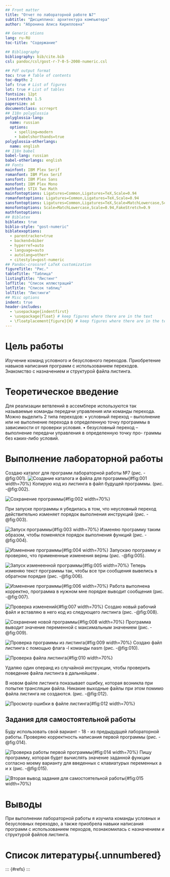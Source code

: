 ```yaml
---
## Front matter
title: "Отчет по лабораторной работе №7"
subtitle: "Дисциплина: архитектура компьютера"
author: "Абронина Алиса Кирилловна"

## Generic otions
lang: ru-RU
toc-title: "Содержание"

## Bibliography
bibliography: bib/cite.bib
csl: pandoc/csl/gost-r-7-0-5-2008-numeric.csl

## Pdf output format
toc: true # Table of contents
toc-depth: 2
lof: true # List of figures
lot: true # List of tables
fontsize: 12pt
linestretch: 1.5
papersize: a4
documentclass: scrreprt
## I18n polyglossia
polyglossia-lang:
  name: russian
  options:
	- spelling=modern
	- babelshorthands=true
polyglossia-otherlangs:
  name: english
## I18n babel
babel-lang: russian
babel-otherlangs: english
## Fonts
mainfont: IBM Plex Serif
romanfont: IBM Plex Serif
sansfont: IBM Plex Sans
monofont: IBM Plex Mono
mathfont: STIX Two Math
mainfontoptions: Ligatures=Common,Ligatures=TeX,Scale=0.94
romanfontoptions: Ligatures=Common,Ligatures=TeX,Scale=0.94
sansfontoptions: Ligatures=Common,Ligatures=TeX,Scale=MatchLowercase,Scale=0.94
monofontoptions: Scale=MatchLowercase,Scale=0.94,FakeStretch=0.9
mathfontoptions:
## Biblatex
biblatex: true
biblio-style: "gost-numeric"
biblatexoptions:
  - parentracker=true
  - backend=biber
  - hyperref=auto
  - language=auto
  - autolang=other*
  - citestyle=gost-numeric
## Pandoc-crossref LaTeX customization
figureTitle: "Рис."
tableTitle: "Таблица"
listingTitle: "Листинг"
lofTitle: "Список иллюстраций"
lotTitle: "Список таблиц"
lolTitle: "Листинги"
## Misc options
indent: true
header-includes:
  - \usepackage{indentfirst}
  - \usepackage{float} # keep figures where there are in the text
  - \floatplacement{figure}{H} # keep figures where there are in the text
---
```


# Цель работы
Изучение команд условного и безусловного переходов. Приобретение навыков написания
программ с использованием переходов. Знакомство с назначением и структурой файла
листинга.


# Теоретическое введение

Для реализации ветвлений в ассемблере используются так называемые команды передачи
управления или команды перехода. Можно выделить 2 типа переходов:
• условный переход – выполнение или не выполнение перехода в определенную точку
программы в зависимости от проверки условия.
• безусловный переход – выполнение передачи управления в определенную точку про-
граммы без каких-либо условий.

# Выполнение лабораторной работы

Создаю каталог для программ лабораторной работы №7 (рис. -@fig:001).
![Создание каталога и файла для программы](image/1){#fig:001 width=70%}
Копирую код из листинга в файл будущей программы. (рис. -@fig:002).

![Сохранение программы](image/2){#fig:002 width=70%}

При запуске программы я убедилась в том, что неусловный переход действительно изменяет порядок выполнения инструкций (рис. -@fig:003).

![Запуск программы](image/3){#fig:003 width=70%}
Изменяю программу таким образом, чтобы поменялся порядок выполнения функций (рис. -@fig:004).

![Изменение программы](image/4){#fig:004 width=70%}
Запускаю программу и проверяю, что примененные изменения верны (рис. -@fig:005).

![Запуск изменеенной программы](image/5){#fig:005 width=70%}
Теперь изменяю текст программы так, чтобы все три сообщения вывелись в обратном порядке (рис. -@fig:006).

![Изменение программы](image/51){#fig:006 width=70%}
Работа выполнена корректно, программа в нужном мне порядке выводит сообщения (рис. -@fig:007).

![Проверка изменений](image/52){#fig:007 width=70%}
Создаю новый рабочий файл и вставляю в него код из следующего листинга (рис. -@fig:008).

![Сохранение новой программы](image/6){#fig:008 width=70%}
Программа выводит значение переменной с максимальным значением (рис. -@fig:009).

![Проверка программы из листинга](image/7){#fig:009 width=70%}
Создаю файл листинга с помощью флага -l команды nasm  (рис. -@fig:010).

![Проверка файла листинга](image/8){#fig:010 width=70%}

Удаляю один операнд из случайной инструкции, чтобы проверить поведение файла листинга в дальнейшем .


В новом файле листинга показывает ошибку, которая возникла при попытке трансляции файла. Никакие выходные файлы при этом помимо файла листинга не создаются. (рис. -@fig:012).

![Просмотр ошибки в файле листинга](image/10){#fig:012 width=70%}
## Задания для самостоятельной работы
Буду использовать свой вариант - 18 - из предыдудщей лабораторной работы. 
Проверяю корректность написания первой программы (рис. -@fig:014).

![Проверка работы первой программы](image/11){#fig:014 width=70%}
Пишу программу, которая будет вычислять значение заданной функции согласно моему варианту для введенных с клавиатурых переменных a и x (рис. -@fig:015).

![Вторая вывод задания для  самостоятельной работы](image/12){#fig:015 width=70%}

# Выводы

При выполнении лабораторной работы я изучила команды условных и безусловных переходво, а также приобрела навыки написания программ с использованием перходов, познакомилась
с назначением и структурой файлов листинга.

# Список литературы{.unnumbered}

::: {#refs}
:::

